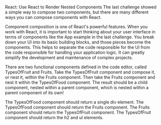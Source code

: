 React: Use React to Render Nested Components
The last challenge showed a simple way to compose two components, but there are many different ways you can compose components with React.

Component composition is one of React's powerful features. When you work with React, it is important to start thinking about your user interface in terms of components like the App example in the last challenge. You break down your UI into its basic building blocks, and those pieces become the components. This helps to separate the code responsible for the UI from the code responsible for handling your application logic. It can greatly simplify the development and maintenance of complex projects.


There are two functional components defined in the code editor, called TypesOfFruit and Fruits. Take the TypesOfFruit component and compose it, or nest it, within the Fruits component. Then take the Fruits component and nest it within the TypesOfFood component. The result should be a child component, nested within a parent component, which is nested within a parent component of its own!

The TypesOfFood component should return a single div element.
The TypesOfFood component should return the Fruits component.
The Fruits component should return the TypesOfFruit component.
The TypesOfFruit component should return the h2 and ul elements.